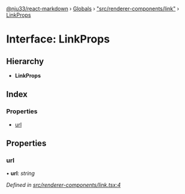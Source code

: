[@nju33/react-markdown](../README.md) › [Globals](../globals.md) › ["src/renderer-components/link"](../modules/_src_renderer_components_link_.md) › [LinkProps](_src_renderer_components_link_.linkprops.md)

# Interface: LinkProps

## Hierarchy

* **LinkProps**

## Index

### Properties

* [url](_src_renderer_components_link_.linkprops.md#url)

## Properties

###  url

• **url**: *string*

*Defined in [src/renderer-components/link.tsx:4](https://github.com/nju33/react-markdown/blob/3889a1e/src/renderer-components/link.tsx#L4)*
